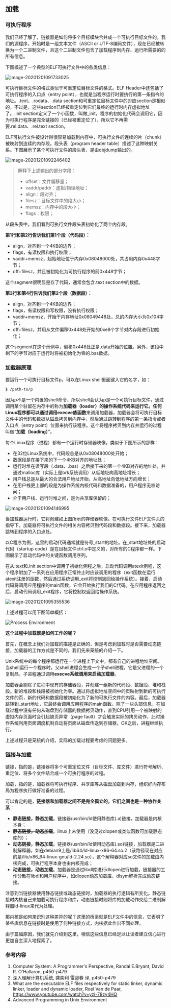 ## 加载

### 可执行程序

我们已经了解了，链接器是如何将多个目标模块合并成一个可执行目标文件的，我们的源程序，开始时是一组文本文件（ASCII or UTF-8编码文件），现在已经被转换为一个二进制文件，且这个二进制文件包含了加载程序到内存、运行所需要的的所有信息。

下图概述了一个典型的ELF可执行文件中的各类信息：

![image-20201201091733025](assets/image-20201201091733025.png)

可执行目标文件的格式类似于可重定位目标文件的格式。ELF Header中还包括了可执行程序的入口点（entry point），也就是当程序运行时要执行的第一条指令的地址。.text、.rodata、.data section和可重定位目标文件中的对应section是相似的，不过是，这些section已经被重定位到它们最终的运行时内存虚拟地址了。.init section定义了一个小函数，叫做_init，程序的初始化代码会调用它，因为可执行程序是完全链接的（已经被重定位了），所以它不再需要.rel.data、.rel.text section。

ELF可执行文件被设计得很容易加载到内存中，可执行文件的连续的片（chunk）被映射到连续的内存段。段头表（program header table）描述了这种映射关系。下图展示了某个可执行文件的段头表，是由objdump输出的。

![image-20201201092246402](assets/image-20201201092246402.png)

> 解释下上述输出的部分字段：
>
> - offset：文件偏移量；
> - vaddr/paddr：虚拟/物理地址；
> - align：段对齐；
> - filesz：目标文件中的段大小；
> - memsz：内存中的段大小；
> - flags：权限；

从段头表中，我们看到可执行文件段头表初始化了两个内存段。

**第1行和第2行告诉我们第1个段（代码段）：**

- align，对齐到一个4KB的边界；
- flags，有读权限和执行权限；
- vaddr+memsz，起始地址位于内存0x08048000处，共占用内存0x448字节；
- off+filesz，并且被初始化为可执行程序的前0x448字节；

这个segment很明显是存了代码，通常会包含.text section中的数据。

**第3行和第4行告诉我们第2个段（数据段）：**

- align，对齐到一个4KB的边界；
- flags，有读权限和写权限，没有执行权限；
- vaddr+memsz，开始于内存地址0x08049448处，总的内存大小为0x104字节；
- off+filesz，并用从文件偏移0x448处开始的0xe8个字节对内存段进行初始化；

这个segment在这个示例中，偏移0x448处正是.data开始的位置。另外，该段中剩下的字节对应于运行时将被初始化为零的.bss数据。

### 加载器原理

要运行一个可执行目标文件p，可以在Linux shell里面键入它的名字，如：

```bash
$ /path-to/p
```

因为p不是一个内置的shell命令，所以shell会认为p是一个可执行目标文件，通过调用某个驻留在内存中的称为**加载器（loader）**的操作系统代码来运行它。任何Linux程序都可以通过调用**execve族函数**来调用加载器，加载器会将可执行目标文件中的代码和数据从磁盘拷贝到内存中，然后通过跳转到程序的第一条指令或者入口点（entry point）位置来执行该程序。这个将程序拷贝到内存并运行的过程叫做“**加载（loading）**”。

每个Linux程序（进程）都有一个运行时存储器映像，类似于下图所示的那样：

- 在32位Linux系统中，代码段总是从0x08048000处开始；
- 数据段是在接下来的下一个4KB对齐的地址处；
- 运行时堆在读写段（.data、.bss）之后接下来的第一个4KB对齐的地址处，并通过malloc库（实际上是brk系统调用）从低地址向高地址增长；
- 用户栈总是从最大的合法用户地址开始，从高地址向低地址方向增长；
- 在用户栈更上部的段是为操作系统内核代码和数据准备的，用户程序无权访问；
- 介于用户栈、运行时堆之间，是为共享库保留的；

![image-20201201094146995](assets/image-20201201094146995.png)

当加载器运行时，它将创建如上图所示的存储器映像。在可执行文件ELF文件头的指导下，加载器将可执行文件的相关内容拷贝到代码段和数据段。接下来，加载器跳转到程序的入口点处。

以C程序为例，这里的启动代码通常就是符号_start的地址。在\_start地址处的启动代码（startup code）是在目标文件ctrl.o中定义的，对所有的C程序都一样。下图展示了启动代码中的关键函数调用序列。

在从.text和.init section中调用了初始化例程之后，启动代码调用atexit例程，这个程序附加了一系列在应用程序正常终止时应该调用的程序（exit函数在运行atexit注册的函数，然后通过系统调用\_exit将控制返回给操作系统）。接着，启动代码将调用应用程序的main函数，它会开始执行我们的C代码。在应用程序返回之后，启动代码调用\_exit程序，它将控制权返回给操作系统。

![image-20201201095355536](assets/image-20201201095355536.png)

上述过程可以用下图简单概括：

![Process Environment](assets/fig7_2.gif)

**这个过程中加载器是如何工作的呢？**

首先，在概念上我们对加载的描述是正确的，但是考虑到加载时是否需要动态链接，加载器的工作方式是不同的。我们先来笼统的介绍一下。

Unix系统中的每个程序都运行在一个进程上下文中，都有自己的进程地址空间。当shell运行一个程序时，父shell进程会生成一个子shell进程，它是父进程的一个复制品。子进程通过调用**execve系统调用来启动加载器**。

加载器会剔除子进程中现有的存储器段，并创建一组新的代码段、数据段、堆和栈段。新的堆段和栈段被初始化为零。通过将虚拟地址空间中的页映射到新的可执行文件的页，新的代码和数据段被初始化为了新的可执行文件的内容。最后，加载器跳转到_start地址，它最终会调用应用程序的main函数。除了一些头部信息，在加载过程中没有任何从磁盘到存储器的数据拷贝动作，直到CPU引用一个被映射的虚拟内存页面时会引起缺页异常（page fault）才会触发实际的拷贝动作，此时操作系统利用页面调度机制自动将页面从磁盘传送到存储器，OK之后，进程继续执行。

上述过程只是笼统的介绍，实际的加载过程要考虑的问题更多。

### 链接与加载

链接，指的是，链接器将多个可重定位文件（目标文件、库文件）进行符号解析、重定位、将多个文件结合成一个可执行程序的过程。

加载，指的是，加载器将可执行程序、共享库等从磁盘加载到内存，组织好内存布局为程序执行做好准备的过程。

可以肯定的是，**链接器和加载器之间不是完全孤立的，它们之间也是一种协作关系**：

- **静态链接，静态加载**。链接器/usr/bin/ld使用静态库(.a)链接，加载器是内核本身；
- **~~静态链接，动态加载~~**。linux上未使用（没见过dlopen或类似函数可加载静态库的）；
- **动态链接，静态加载**。链接器/usr/bin/ld使用动态库(.so)链接，加载器是二进制解释器，如在debian9上是/lib64/ld-linux-x86-64.so.2（该路径现在对应的是/lib/x86_64-linux-gnu/ld-2.24.so），这个解释器对应so文件的加载由内核完成，可执行程序本身也由内核完成；
- **动态链接，动态加载**。加载器是通过libdl库进行dlopen进行加载，链接器的工作分散在libdl和用户程序中，如dlopen动态加载库，dlsym解析完成动态链接。

注意到当链接器使用静态链接或动态链接时，加载器的执行逻辑有所变化。静态链接时内核自己来加载可执行程序和库，动态链接时则将库的加载动作交给二进制解释器ld-linux来代为处理。

那内核是如何来识别这种差异的呢？这里的桥梁就是ELF文件中的信息，它表明了某些库信息在链接时是使用了何种链接方式，内核据此作出不同处理。

由于篇幅原因，我们就先介绍到这里，相信这些信息已经足以让读者建立信心进行更加自主深入地探索了。

### 参考内容

1. Computer System: A Programmer's Perspective, Randal E.Bryant, David R. O'Hallaron, p450-p479
2. 深入理解计算机系统, 龚奕利 雷迎春 译, p450-p479
3. What are the executable ELF files respectively for static linker, dynamic linker, loader and dynamic loader, Roel Van de Paar, https://www.youtube.com/watch?v=yzI-78zy4HQ
4. Advanced Programming in Unix Environment
